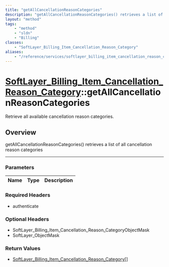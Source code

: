```yaml
---
title: "getAllCancellationReasonCategories"
description: "getAllCancellationReasonCategories() retrieves a list of all cancellation reason categories"
layout: "method"
tags:
    - "method"
    - "sldn"
    - "Billing"
classes:
    - "SoftLayer_Billing_Item_Cancellation_Reason_Category"
aliases:
    - "/reference/services/softlayer_billing_item_cancellation_reason_category/getAllCancellationReasonCategories"
---
```

# [SoftLayer_Billing_Item_Cancellation_Reason_Category](/reference/services/SoftLayer_Billing_Item_Cancellation_Reason_Category)::getAllCancellationReasonCategories

Retrieve all available cancellation reason categories. 


## Overview 
getAllCancellationReasonCategories() retrieves a list of all cancellation reason categories 

-----

### Parameters 
|Name | Type | Description |
| --- | --- | --- |


### Required Headers
* authenticate


### Optional Headers
* SoftLayer_Billing_Item_Cancellation_Reason_CategoryObjectMask
* SoftLayer_ObjectMask

### Return Values
* <a href='/reference/datatypes/SoftLayer_Billing_Item_Cancellation_Reason_Category'>SoftLayer_Billing_Item_Cancellation_Reason_Category[] </a>




